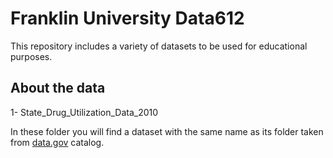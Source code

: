 # Franklin University Data612

This repository includes a variety of datasets to be used for educational purposes. 

## About the data

1- State_Drug_Utilization_Data_2010

In these folder you will find a dataset with the same name as its folder taken from [data.gov](https://catalog.data.gov/dataset/state-drug-utilization-data-2010-81ad0) catalog. 



